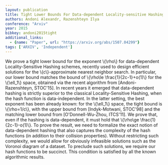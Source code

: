 ```yaml
---
layout: publication
title: Tight Lower Bounds For Data-dependent Locality-sensitive Hashing
authors: Andoni Alexandr, Razenshteyn Ilya
conference: "Arxiv"
year: 2015
bibkey: andoni2015tight
additional_links:
  - {name: "Paper", url: "https://arxiv.org/abs/1507.04299"}
tags: ['ARXIV', 'Independent']
---
```

We prove a tight lower bound for the exponent \\{\rho\\} for data-dependent
Locality-Sensitive Hashing schemes, recently used to design efficient solutions
for the \\{c\\}-approximate nearest neighbor search. In particular, our lower bound
matches the bound of \\{\rho\le \frac\{1\}\{2c-1\}+o(1)\\} for the \\{\ell_1\\} space,
obtained via the recent algorithm from [Andoni-Razenshteyn, STOC'15].
  In recent years it emerged that data-dependent hashing is strictly superior
to the classical Locality-Sensitive Hashing, when the hash function is
data-independent. In the latter setting, the best exponent has been already
known: for the \\{\ell_1\\} space, the tight bound is \\{\rho=1/c\\}, with the upper
bound from [Indyk-Motwani, STOC'98] and the matching lower bound from
[O'Donnell-Wu-Zhou, ITCS'11].
  We prove that, even if the hashing is data-dependent, it must hold that
\\{\rho\ge \frac\{1\}\{2c-1\}-o(1)\\}. To prove the result, we need to formalize the
exact notion of data-dependent hashing that also captures the complexity of the
hash functions (in addition to their collision properties). Without restricting
such complexity, we would allow for obviously infeasible solutions such as the
Voronoi diagram of a dataset. To preclude such solutions, we require our hash
functions to be succinct. This condition is satisfied by all the known
algorithmic results.
